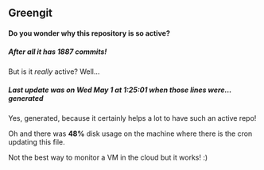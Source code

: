 ## Greengit

#### Do you wonder why this repository is so active?

##### After all it has 1887 commits!

But is it *really* active? Well...

##### Last update was on Wed May 1 at 1:25:01 when those lines were... generated

Yes, generated, because it certainly helps a lot to have such an active repo!

Oh and there was **48%** disk usage on the machine
where there is the cron updating this file.

Not the best way to monitor a VM in the cloud but it works! :)
